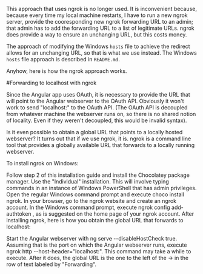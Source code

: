 This approach that uses ngrok is no longer used. It is inconvenient because, because every time my local machine restarts, I have to run a new ngrok server, provide the cooresponding new ngrok forwarding URL to an admin; that admin has to add the forwarding URL to a list of legitimate URLs. ngrok does provide a way to ensure an unchanging URL, but this costs money.

The approach of modifying the Windows `hosts` file to achieve the redirect allows for an unchanging URL, so that is what we use instead. The Windows `hosts` file approach is described in `README.md`.

Anyhow, here is how the ngrok approach works.

#Forwarding to localhost with ngrok

Since the Angular app uses OAuth, it is necessary to provide the URL that will point to the Angular webserver to the OAuth API. Obviously it won't work to send "localhost:<port>" to the OAuth API. (The OAuth API is decoupled from whatever machine the webserver runs on, so there is no shared notion of locality. Even if they weren't decoupled, this would be invalid syntax).

Is it even possible to obtain a global URL that points to a locally hosted webserver? It turns out that if we use ngrok, it is. ngrok is a command line tool that provides a globally available URL that forwards to a locally running webserver.

To install ngrok on Windows:

Follow step 2 of this installation guide and install the Chocolatey package manager. Use the "Individual" installation. This will involve typing commands in an instance of Windows PowerShell that has admin privileges.
Open the regular Windows command prompt and execute choco install ngrok.
In your browser, go to the ngrok website and create an ngrok account.
In the Windows command prompt, execute ngrok config add-authtoken <token>, as is suggested on the home page of your ngrok account.
After installing ngrok, here is how you obtain the global URL that forwards to localhost:

Start the Angular webserver with ng serve --disableHostCheck true.
Assuming that <port> is the port on which the Angular webserver runs, execute ngrok http <port> --host-header="localhost:<port>". This command may take a while to execute. After it does, the global URL is the one to the left of the -> in the row of text labeled by "Forwarding".
